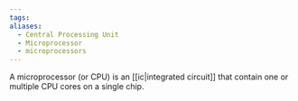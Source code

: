 ```yaml
---
tags: 
aliases:
  - Central Processing Unit
  - Microprocessor
  - microprocessors
---
```

 A microprocessor (or CPU) is an [[ic|integrated circuit]] that contain one or multiple CPU cores on a single chip.